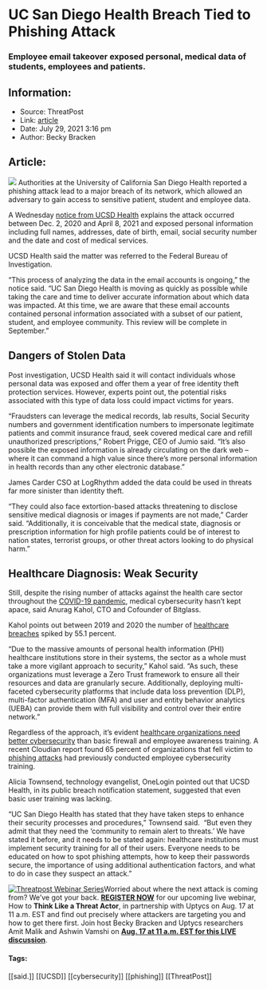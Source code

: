 # UC San Diego Health Breach Tied to Phishing Attack
### Employee email takeover exposed personal, medical data of students, employees and patients.  

## Information:
+ Source: ThreatPost
+ Link: [article](https://kasperskycontenthub.com/threatpost-global/?p=168250)
+ Date: July 29, 2021  3:16 pm
+ Author: Becky Bracken


## Article:
![](https://media.threatpost.com/wp-content/uploads/sites/103/2018/04/03111404/Security-Breach-Investigation.jpg)
Authorities at the University of California San Diego Health reported a phishing attack lead to a major breach of its network, which allowed an adversary to gain access to sensitive patient, student and employee data.


A Wednesday [notice from UCSD Health](https://health.ucsd.edu/data-security/Pages/default.aspx) explains the attack occurred between Dec. 2, 2020 and April 8, 2021 and exposed personal information including full names, addresses, date of birth, email, social security number and the date and cost of medical services.


UCSD Health said the matter was referred to the Federal Bureau of Investigation.  

“This process of analyzing the data in the email accounts is ongoing,” the notice said. “UC San Diego Health is moving as quickly as possible while taking the care and time to deliver accurate information about which data was impacted. At this time, we are aware that these email accounts contained personal information associated with a subset of our patient, student, and employee community. This review will be complete in September.”


Dangers of Stolen Data
----------------------


Post investigation, UCSD Health said it will contact individuals whose personal data was exposed and offer them a year of free identity theft protection services. However, experts point out, the potential risks associated with this type of data loss could impact victims for years.


“Fraudsters can leverage the medical records, lab results, Social Security numbers and government identification numbers to impersonate legitimate patients and commit insurance fraud, seek covered medical care and refill unauthorized prescriptions,” Robert Prigge, CEO of Jumio said. “It’s also possible the exposed information is already circulating on the dark web – where it can command a high value since there’s more personal information in health records than any other electronic database.”


James Carder CSO at LogRhythm added the data could be used in threats far more sinister than identity theft.


“They could also face extortion-based attacks threatening to disclose sensitive medical diagnosis or images if payments are not made,” Carder said. “Additionally, it is conceivable that the medical state, diagnosis or prescription information for high profile patients could be of interest to nation states, terrorist groups, or other threat actors looking to do physical harm.”


Healthcare Diagnosis: Weak Security
-----------------------------------


Still, despite the rising number of attacks against the health care sector throughout the [COVID-19 pandemic](https://threatpost.com/healthcare-prey-ransomware-cyberattacks/167525/), medical cybersecurity hasn’t kept apace, said Anurag Kahol, CTO and Cofounder of Bitglass.


Kahol points out between 2019 and 2020 the number of [healthcare breaches](https://threatpost.com/healthcare-in-crisis-diagnosing-cybersecurity-shortcomings-in-unprecedented-times/161917/) spiked by 55.1 percent.


“Due to the massive amounts of personal health information (PHI) healthcare institutions store in their systems, the sector as a whole must take a more vigilant approach to security,” Kahol said. “As such, these organizations must leverage a Zero Trust framework to ensure all their resources and data are granularly secure. Additionally, deploying multi-faceted cybersecurity platforms that include data loss prevention (DLP), multi-factor authentication (MFA) and user and entity behavior analytics (UEBA) can provide them with full visibility and control over their entire network.”


Regardless of the approach, it’s evident [healthcare organizations need better cybersecurity](https://threatpost.com/2021-healthcare-cybersecurity-priorities/161596/) than basic firewall and employee awareness training. A recent Cloudian report found 65 percent of organizations that fell victim to [phishing attacks](https://cloudian.com/press/cloudian-ransomware-survey-finds-65-percent-of-victims-penetrated-by-phishing-had-conducted-anti-phishing-training/) had previously conducted employee cybersecurity training.


Alicia Townsend, technology evangelist, OneLogin pointed out that UCSD Health, in its public breach notification statement, suggested that even basic user training was lacking.


“UC San Diego Health has stated that they have taken steps to enhance their security processes and procedures,” Townsend said.  “But even they admit that they need the ‘community to remain alert to threats.’ We have stated it before, and it needs to be stated again: healthcare institutions must implement security training for all of their users. Everyone needs to be educated on how to spot phishing attempts, how to keep their passwords secure, the importance of using additional authentication factors, and what to do in case they suspect an attack.”


[![Threatpost Webinar Series ](https://media.threatpost.com/wp-content/uploads/sites/103/2021/07/27093135/threatpost-webinar-300x51.jpg)](https://threatpost.com/?attachment_id=168178)Worried about where the next attack is coming from? We’ve got your back. **[REGISTER NOW](https://threatpost.com/webinars/how-to-think-like-a-threat-actor/?utm_source=ART&utm_medium=ART&utm_campaign=August_Uptycs_Webinar)** for our upcoming live webinar, How to **Think Like a Threat Actor**, in partnership with Uptycs on Aug. 17 at 11 a.m. EST and find out precisely where attackers are targeting you and how to get there first. Join host Becky Bracken and Uptycs researchers Amit Malik and Ashwin Vamshi on **[Aug. 17 at 11 a.m. EST for this LIVE discussion](https://threatpost.com/webinars/how-to-think-like-a-threat-actor/?utm_source=ART&utm_medium=ART&utm_campaign=August_Uptycs_Webinar)**.




#### Tags:
[[said.]] [[UCSD]] [[cybersecurity]] [[phishing]] [[ThreatPost]]
